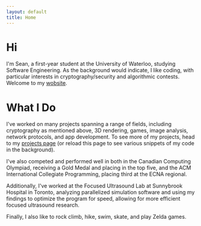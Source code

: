 ```yaml
---
layout: default
title: Home
---
```


Hi
==
I'm Sean, a first-year student at the University of Waterloo,
studying Software Engineering.  As the background would indicate, I like
coding, with particular interests in cryptography/security and
algorithmic contests.  Welcome to my [wobsite](http://xkcd.com/148).

What I Do
=========
I've worked on many projects spanning a range of fields,
including cryptography as mentioned above,
3D rendering,
games,
image analysis,
network protocols,
and app development.
To see more of my projects, head to my [projects page](/projects/)
(or reload this page to see various snippets of my code in the background).

I've also competed and performed well in both in the
Canadian Computing Olympiad, receiving a Gold Medal and placing in the top five,
and the ACM International Collegiate Programming,
placing third at the ECNA regional.

Additionally, I've worked at the Focused Ultrasound Lab at Sunnybrook Hospital
in Toronto, analyzing parallelized simulation software and using my findings
to optimize the program for speed, allowing for more efficient focused
ultrasound research.

Finally, I also like to rock climb, hike, swim, skate,
and play Zelda games.

